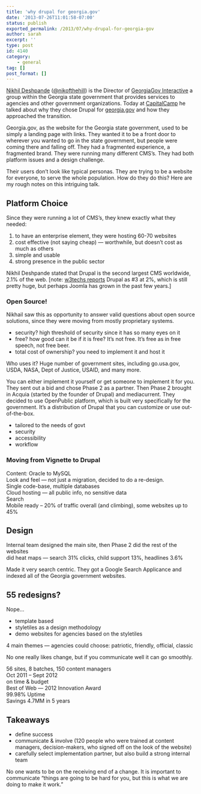 ```yaml
---
title: 'why drupal for georgia.gov'
date: '2013-07-26T11:01:58-07:00'
status: publish
exported_permalink: /2013/07/why-drupal-for-georgia-gov
author: sarah
excerpt: ''
type: post
id: 4140
category:
    - general
tag: []
post_format: []
---
```

[Nikhil Deshpande](http://nikofthehill.com/) ([@nikofthehill](https://twitter.com/nikofthehill)) is the Director of [GeorgiaGov Interactive](http://portal.georgia.gov/interactive/) a group within the Georgia state government that provides services to agencies and other government organizations. Today at [CapitalCamp](http://capitalcamp.org/) he talked about why they chose Drupal for [georgia.gov](http://georgia.gov/) and how they approached the transition.

Georgia.gov, as the website for the Georgia state government, used to be simply a landing page with links. They wanted it to be a front door to wherever you wanted to go in the state government, but people were coming there and falling off. They had a fragmented experience, a fragmented brand. They were running many different CMS’s. They had both platform issues and a design challenge.

Their users don’t look like typical personas. They are trying to be a website for everyone, to serve the whole population. How do they do this? Here are my rough notes on this intriguing talk.

Platform Choice
---------------

Since they were running a lot of CMS’s, they knew exactly what they needed:

1. to have an enterprise element, they were hosting 60-70 websites
2. cost effective (not saying cheap) — worthwhile, but doesn’t cost as much as others
3. simple and usable
4. strong presence in the public sector

Nikhil Deshpande stated that Drupal is the second largest CMS worldwide, 2.1% of the web. \[note: [w3techs reports](http://w3techs.com/technologies/overview/content_management/all) Drupal as #3 at 2%, which is still pretty huge, but perhaps Joomla has grown in the past few years.\]

### Open Source!

Nikhail saw this as opportunity to answer valid questions about open source solutions, since they were moving from mostly proprietary systems.

- security? high threshold of security since it has so many eyes on it
- free? how good can it be if it is free? It’s not free. It’s free as in free speech, not free beer.
- total cost of ownership? you need to implement it and host it

Who uses it? Huge number of government sites, including go.usa.gov, USDA, NASA, Dept of Justice, USAID, and many more.

You can either implement it yourself or get someone to implement it for you. They sent out a bid and chose Phase 2 as a partner. Then Phase 2 brought in Acquia (started by the founder of Drupal) and mediacurrent. They decided to use OpenPublic platform, which is built very specifically for the government. It’s a distribution of Drupal that you can customize or use out-of-the-box.

- tailored to the needs of govt
- security
- accessibility
- workflow

### Moving from Vignette to Drupal

Content: Oracle to MySQL  
Look and feel — not just a migration, decided to do a re-design.  
Single code-base, multiple databases  
Cloud hosting — all public info, no sensitive data  
Search  
Mobile ready – 20% of traffic overall (and climbing), some websites up to 45%

Design
------

Internal team designed the main site, then Phase 2 did the rest of the websites  
did heat maps — search 31% clicks, child support 13%, headlines 3.6%

Made it very search centric. They got a Google Search Applicance and indexed all of the Georgia government websites.

55 redesigns?
-------------

Nope…

- template based
- styletiles as a design methodology
- demo websites for agencies based on the styletiles

4 main themes — agencies could choose: patriotic, friendly, official, classic

No one really likes change, but if you communicate well it can go smoothly.

56 sites, 8 batches, 150 content managers  
Oct 2011 – Sept 2012  
on time &amp; budget  
Best of Web — 2012 Innovation Award  
99.98% Uptime  
Savings 4.7MM in 5 years

Takeaways
---------

- define success
- communicate &amp; involve (120 people who were trained at content managers, decision-makers, who signed off on the look of the website)
- carefully select implementation partner, but also build a strong internal team

No one wants to be on the receiving end of a change. It is important to communicate “things are going to be hard for you, but this is what we are doing to make it work.”